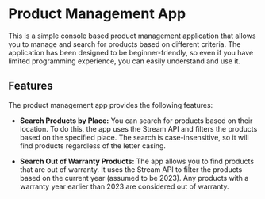 # Product Management App
This is a simple console based product management application that allows you to manage and search for products based on different criteria. The application has been designed to be beginner-friendly, so even if you have limited programming experience, you can easily understand and use it.


## Features
The product management app provides the following features:
- **Search Products by Place:** You can search for products based on their location. To do this, the app uses the Stream API and filters the products based on the specified place. The search is case-insensitive, so it will find products regardless of the letter casing.

- **Search Out of Warranty Products:** The app allows you to find products that are out of warranty. It uses the Stream API to filter the products based on the current year (assumed to be 2023). Any products with a warranty year earlier than 2023 are considered out of warranty.

